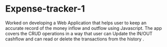 # Expense-tracker-1
Worked on developing a Web Application that helps user to keep an accurate record of the money inflow and outflow
using Javascript.
The app covers the CRUD operations in a way that user can Update the IN/OUT cashflow and can read or delete the
transactions from the history .
